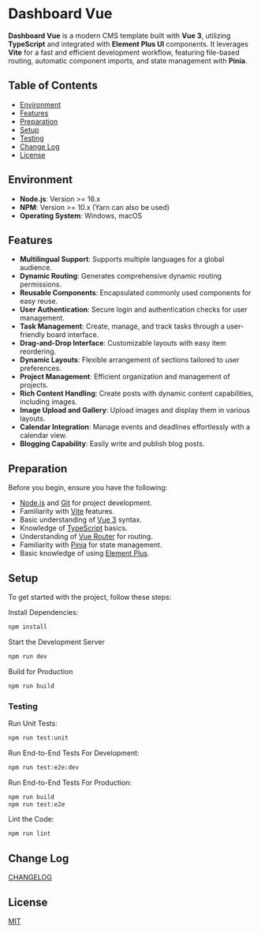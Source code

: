 # Dashboard Vue

**Dashboard Vue** is a modern CMS template built with **Vue 3**, utilizing **TypeScript** and integrated with **Element Plus UI** components. It leverages **Vite** for a fast and efficient development workflow, featuring file-based routing, automatic component imports, and state management with **Pinia**.

## Table of Contents

- [Environment](#environment)
- [Features](#features)
- [Preparation](#preparation)
- [Setup](#setup)
- [Testing](#testing)
- [Change Log](#change-log)
- [License](#license)

## Environment

- **Node.js**: Version >= 16.x
- **NPM**: Version >= 10.x (Yarn can also be used)
- **Operating System**: Windows, macOS

## Features
- **Multilingual Support**: Supports multiple languages for a global audience.
- **Dynamic Routing**: Generates comprehensive dynamic routing permissions.
- **Reusable Components**: Encapsulated commonly used components for easy reuse.
- **User Authentication**: Secure login and authentication checks for user management.
- **Task Management**: Create, manage, and track tasks through a user-friendly board interface.
- **Drag-and-Drop Interface**: Customizable layouts with easy item reordering.
- **Dynamic Layouts**: Flexible arrangement of sections tailored to user preferences.
- **Project Management**: Efficient organization and management of projects.
- **Rich Content Handling**: Create posts with dynamic content capabilities, including images.
- **Image Upload and Gallery**: Upload images and display them in various layouts.
- **Calendar Integration**: Manage events and deadlines effortlessly with a calendar view.
- **Blogging Capability**: Easily write and publish blog posts.

## Preparation

Before you begin, ensure you have the following:

- [Node.js](http://nodejs.org/) and [Git](https://git-scm.com/) for project development.
- Familiarity with [Vite](https://vitejs.dev/) features.
- Basic understanding of [Vue 3](https://v3.vuejs.org/) syntax.
- Knowledge of [TypeScript](https://www.typescriptlang.org/) basics.
- Understanding of [Vue Router](https://router.vuejs.org/) for routing.
- Familiarity with [Pinia](https://pinia.vuejs.org/) for state management.
- Basic knowledge of using [Element Plus](https://element-plus.org/).

## Setup

To get started with the project, follow these steps:

Install Dependencies:

```sh
npm install
```

Start the Development Server

```sh
npm run dev
```

Build for Production

```sh
npm run build
```

### Testing

Run Unit Tests:

```sh
npm run test:unit
```

Run End-to-End Tests For Development:

```sh
npm run test:e2e:dev
```

Run End-to-End Tests For Production:

```sh
npm run build
npm run test:e2e
```

Lint the Code:

```sh
npm run lint
```

## Change Log

[CHANGELOG](./CHANGELOG.md)

## License

[MIT](./LICENSE)
